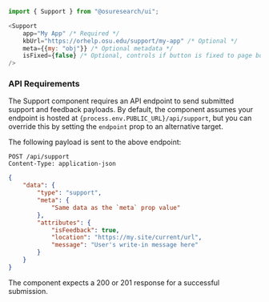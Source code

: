 ```js
import { Support } from "@osuresearch/ui";

<Support
    app="My App" /* Required */
    kbUrl="https://orhelp.osu.edu/support/my-app" /* Optional */
    meta={{my: "obj"}} /* Optional metadata */
    isFixed={false} /* Optional, controls if button is fixed to page bottom right (true) */
/>
```

### API Requirements

The Support component requires an API endpoint to send submitted support and feedback payloads. By default, the component assumes your endpoint is hosted at `{process.env.PUBLIC_URL}/api/support`, but you can override this by setting the `endpoint` prop to an alternative target.

The following payload is sent to the above endpoint:

```http
POST /api/support
Content-Type: application-json
```

```json
{
    "data": {
        "type": "support",
        "meta": {
            "Same data as the `meta` prop value"
        },
        "attributes": {
            "isFeedback": true,
            "location": "https://my.site/current/url",
            "message": "User's write-in message here"
        }
    }
}
```

The component expects a 200 or 201 response for a successful submission.

